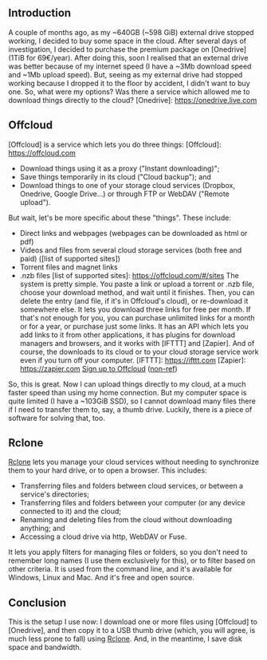 <!--
.. title: Review of Offcloud and Rclone
.. slug: review-offcloud-rclone
.. date: 2018-04-01 12:00:00+02:00
.. tags: cloud, offcloud, rclone, review, dropbox, onedrive, google drive, torrent, magnet, ftp, rclone, cli
.. category: 
.. link: 
.. description: 
.. type: text
-->

## Introduction

A couple of months ago, as my ~640GB (~598 GiB) external drive stopped working, I decided to buy some space in the cloud. After several days of investigation, I decided to purchase the premium package on [Onedrive] (1TiB for 69€/year). After doing this, soon I realised that an external drive was better because of my internet speed (I have a ~3Mb download speed and ~1Mb upload speed). But, seeing as my external drive had stopped working because I dropped it to the floor by accident, I didn't want to buy one. So, what were my options? Was there a service which allowed me to download things directly to the cloud?
[Onedrive]: https://onedrive.live.com

## Offcloud

[Offcloud] is a service which lets you do three things:
[Offcloud]: https://offcloud.com
* Download things using it as a proxy ("Instant downloading)";
* Save things temporarily in its  cloud ("Cloud backup"); and
* Download things to one of your storage cloud services (Dropbox, Onedrive, Google Drive...) or through FTP or WebDAV ("Remote upload").

But wait, let's be more specific about these "things". These include:

* Direct links and webpages (webpages can be downloaded as html or pdf)
* Videos and files from several cloud storage services (both free and paid) ([list of supported sites])
* Torrent files and magnet links
* .nzb files
[list of supported sites]: https://offcloud.com/#/sites
The system is pretty simple. You paste a link or upload a torrent or .nzb file, choose your download method, and wait until it finishes. Then, you can delete the entry (and file, if it's in Offcloud's cloud), or re-download it somewhere else. It lets you download three links for free per month. If that's not enough for you, you can purchase unlimited links for a month or for a year, or purchase just some links. It has an API which lets you add links to it from other applications,  it has plugins for download managers and browsers, and it works with [IFTTT] and [Zapier]. And of course, the downloads to its cloud or to your  cloud storage service work even if you turn off your computer.
[IFTTT]: https://ifttt.com
[Zapier]: https://zapier.com
[Sign up to Offcloud](https://offcloud.com/?=9ee9276b) ([non-ref](https://offcloud.com))

So, this is great. Now I can upload things directly to my cloud, at a much faster speed than using my home connection. But my computer space is quite limited (I have a ~103GiB SSD), so I cannot download many files there if I need to transfer them to, say, a thumb drive. Luckily, there is a piece of software for solving that, too.

## Rclone

[Rclone] lets you manage your cloud services without needing to synchronize them to your hard drive, or to open a browser. This includes:

* Transferring files and folders between cloud services, or between a service's directories;
* Transferring files and folders between your computer (or any device connected to it) and the cloud;
* Renaming and deleting files from the cloud without downloading anything; and
* Accessing a cloud drive via http, WebDAV or Fuse.

It lets you apply filters for managing files or folders, so you don't need to remember long names (I use them exclusively for this), or to filter based on other criteria. It is used from the command line, and it's available for Windows, Linux and Mac. And it's free and open source.

[Rclone]: https://rclone.org/

## Conclusion

This is the setup I use now: I download one or more files using [Offcloud] to [Onedrive], and then copy it to a USB thumb drive (which, you will agree, is much less prone to fall) using [Rclone]. And, in the meantime, I save disk space and bandwidth.

